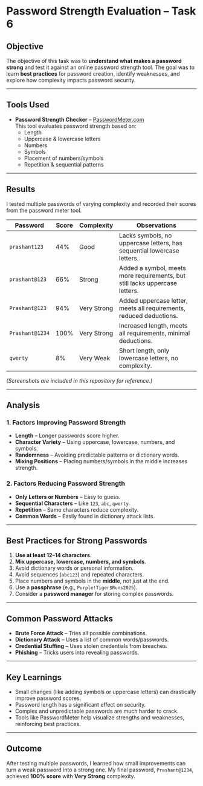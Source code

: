 # Password Strength Evaluation – Task 6

##  Objective
The objective of this task was to **understand what makes a password strong** and test it against an online password strength tool. The goal was to learn **best practices** for password creation, identify weaknesses, and explore how complexity impacts password security.

---

##  Tools Used
- **Password Strength Checker** – [PasswordMeter.com](https://passwordmeter.com/)  
  This tool evaluates password strength based on:
  - Length
  - Uppercase & lowercase letters
  - Numbers
  - Symbols
  - Placement of numbers/symbols
  - Repetition & sequential patterns

---

##  Results
I tested multiple passwords of varying complexity and recorded their scores from the password meter tool.

| Password        | Score  | Complexity     | Observations |
|----------------|--------|---------------|--------------|
| `prashant123`  | 44%    | Good           | Lacks symbols, no uppercase letters, has sequential lowercase letters. |
| `prashant@123` | 66%    | Strong         | Added a symbol, meets more requirements, but still lacks uppercase letters. |
| `Prashant@123` | 94%    | Very Strong    | Added uppercase letter, meets all requirements, reduced deductions. |
| `Prashant@1234`| 100%   | Very Strong    | Increased length, meets all requirements, minimal deductions. |
| `qwerty`       | 8%     | Very Weak      | Short length, only lowercase letters, no complexity. |

*(Screenshots are included in this repository for reference.)*

---

##  Analysis
### 1. Factors Improving Password Strength
- **Length** – Longer passwords score higher.
- **Character Variety** – Using uppercase, lowercase, numbers, and symbols.
- **Randomness** – Avoiding predictable patterns or dictionary words.
- **Mixing Positions** – Placing numbers/symbols in the middle increases strength.

### 2. Factors Reducing Password Strength
- **Only Letters or Numbers** – Easy to guess.
- **Sequential Characters** – Like `123`, `abc`, `qwerty`.
- **Repetition** – Same characters reduce complexity.
- **Common Words** – Easily found in dictionary attack lists.

---

##  Best Practices for Strong Passwords
1. **Use at least 12–14 characters**.
2. **Mix uppercase, lowercase, numbers, and symbols**.
3. Avoid dictionary words or personal information.
4. Avoid sequences (`abc123`) and repeated characters.
5. Place numbers and symbols in the **middle**, not just at the end.
6. Use a **passphrase** (e.g., `Purple!Tiger$Runs2025`).
7. Consider a **password manager** for storing complex passwords.

---

##  Common Password Attacks
- **Brute Force Attack** – Tries all possible combinations.
- **Dictionary Attack** – Uses a list of common words/passwords.
- **Credential Stuffing** – Uses stolen credentials from breaches.
- **Phishing** – Tricks users into revealing passwords.

---

##  Key Learnings
- Small changes (like adding symbols or uppercase letters) can drastically improve password scores.
- Password length has a significant effect on security.
- Complex and unpredictable passwords are much harder to crack.
- Tools like PasswordMeter help visualize strengths and weaknesses, reinforcing best practices.

---

##  Outcome
After testing multiple passwords, I learned how small improvements can turn a weak password into a strong one. My final password, `Prashant@1234`, achieved **100% score** with **Very Strong** complexity.
